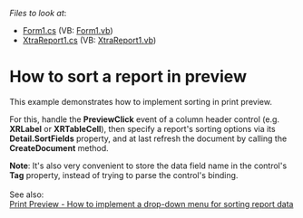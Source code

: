 <!-- default file list -->
*Files to look at*:

* [Form1.cs](./CS/Form1.cs) (VB: [Form1.vb](./VB/Form1.vb))
* [XtraReport1.cs](./CS/XtraReport1.cs) (VB: [XtraReport1.vb](./VB/XtraReport1.vb))
<!-- default file list end -->
# How to sort a report in preview


<p>This example demonstrates how to implement sorting in print preview.</p>
<p>For this, handle the <strong>PreviewClick</strong> event of a column header control (e.g. <strong>XRLabel</strong> or <strong>XRTableCell</strong>), then specify a report's sorting options via its <strong>Detail.SortFields</strong> property, and at last refresh the document by calling the <strong>CreateDocument</strong> method.</p>
<p><strong>Note</strong>: It's also very convenient to store the data field name in the control's <strong>Tag</strong> property, instead of trying to parse the control's binding.<br /><br />See also:<br /><a href="https://www.devexpress.com/Support/Center/p/T210208">Print Preview - How to implement a drop-down menu for sorting report data</a></p>

<br/>


